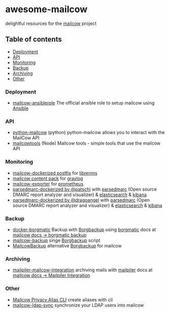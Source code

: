 # awesome-mailcow
delightful resources for the [mailcow](https://mailcow.email/) project

## Table of contents
- [Deployment](#deployment)
- [API](#api)
- [Monitoring](#monitoring)
- [Backup](#backup)
- [Archiving](#archiving)
- [Other](#other)

### Deployment
- [mailcow-ansiblerole](https://github.com/mailcow/mailcow-ansiblerole) The official ansible role to setup mailcow using [Ansible](https://www.ansible.com/)

### API
- [python-mailcow](https://github.com/derJD/python-mailcow) (python) python-mailcow allows you to interact with the MailCow API
- [mailcowtools](https://github.com/appcoders/mailcowtools) (Node) Mailcow tools - simple tools that use the mailcow API 

### Monitoring
- [mailcow-dockerized postfix](https://docs.librenms.org/Extensions/Applications/#mailcow-dockerized-postfix) for [librenms](https://www.librenms.org/)
- [mailcow content pack](https://marketplace.graylog.org/addons/54cc459f-ddf4-4034-bd5c-a7008183b338) for [graylog](https://www.graylog.org/)
- [mailcow-exporter](https://github.com/j6s/mailcow-exporter) for [prometheus](https://prometheus.io/)
- [parsedmarc-dockerized by @patschi](https://github.com/patschi/parsedmarc-dockerized) with [parsedmarc](https://domainaware.github.io/parsedmarc/) (Open source DMARC report analyzer and visualizer) & [elasticsearch](https://www.elastic.co/en/elasticsearch/) & [kibana](https://www.elastic.co/en/kibana/)
- [parsedmarc-dockerized by @dragoangel](https://github.com/dragoangel/parsedmarc-dockerized) with [parsedmarc](https://domainaware.github.io/parsedmarc/) (Open source DMARC report analyzer and visualizer) & [elasticsearch](https://www.elastic.co/en/elasticsearch/) & [kibana](https://www.elastic.co/en/kibana/)

### Backup
- [docker-borgmatic](https://github.com/b3vis/docker-borgmatic) Backup with [Borgbackup](https://github.com/borgbackup) using [borgmatic](https://github.com/witten/borgmatic) docs at [mailcow docs -> borgmatic backup](https://mailcow.github.io/mailcow-dockerized-docs/third_party-borgmatic/)
- [mailcow-backup](https://github.com/rescaled/mailcow-backup-borg) singe [Borgbackup](https://github.com/borgbackup) script
- [MailcowBackup](https://github.com/asifbacchus/MailcowBackup) alternative [Borgbackup](https://github.com/borgbackup) for mailcow

### Archiving
- [mailpiler-mailcow-integration](https://github.com/patschi/mailpiler-mailcow-integration) archiving mails with [mailpiler](https://www.mailpiler.org/) docs at [mailcow docs -> Mailpiler Integration](https://mailcow.github.io/mailcow-dockerized-docs/u_e-mailpiler-integration/)

### Other
- [Mailcow Privacy Alias CLI](https://github.com/schemen/privacycow) create aliases with cli
- [mailcow-ldap-sync](https://github.com/myOmikron/mailcow-ldap-sync) synchronize your LDAP users into mailcow
